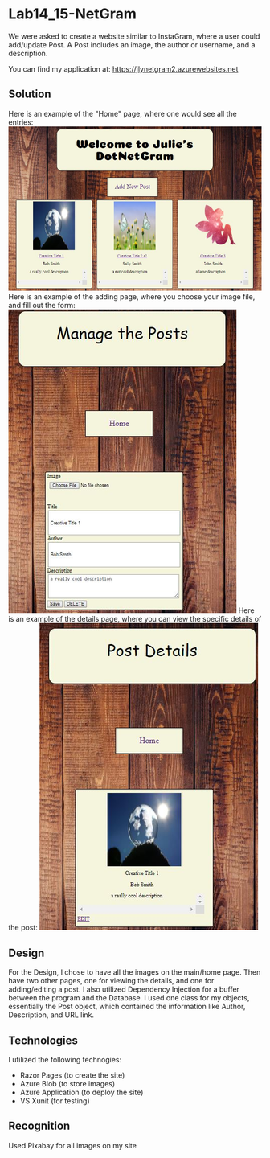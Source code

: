 # Lab14_15-NetGram
We were asked to create a website similar to InstaGram, where a user could add/update Post. A Post includes an image, the author or username, and a description.

You can find my application at: https://jlynetgram2.azurewebsites.net

## Solution
Here is an example of the "Home" page, where one would see all the entries: 
![HomePage](./images/netgramHome.JPG)
Here is an example of the adding page, where you choose your image file, and fill out the form: 
![AddOrEditPage](./images/netgramEdit.JPG)
Here is an example of the details page, where you can view the specific details of the post: 
![DetailsPage](./images/netgramDetails.JPG)

## Design
For the Design, I chose to have all the images on the main/home page. Then have two other pages, one for viewing the details, and one for adding/editing a post.
I also utilized Dependency Injection for a buffer between the program and the Database.
I used one class for my objects, essentially the Post object, which contained the information like Author, Description, and URL link.

## Technologies
I utilized the following technogies: 
- Razor Pages (to create the site)
- Azure Blob (to store images)
- Azure Application (to deploy the site)
- VS Xunit (for testing)

## Recognition
Used Pixabay for all images on my site


<!--
spent about 14.5 hours to complete this assignment
-->

